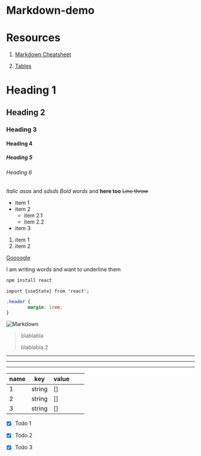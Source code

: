 # Markdown-demo

# Resources 
1. [Markdown Cheatsheet](https://github.com/adam-p/markdown-here/wiki/Markdown-Cheatsheet)

2. [Tables](https://www.tablesgenerator.com/markdown_tables)

<!-- Naming -->
# Heading 1
## Heading 2
### Heading 3
#### Heading 4
##### Heading 5
###### Heading 6


<!-- Text -->
_Italic asas_ and *sdsds*
_Bold words_ and **here too**
~~Line throw~~


<!-- List -->
* item 1
* item 2
  * item 2.1
  * item 2.2
* item 3

1. item 1
2. item 2


<!-- Link -->
[Goooogle](https://google.com/images)


<!-- Code -->
I am writing words and want to underline them

```bash 
npm install react 
```

```javasript
import {useState} from 'react';
```

```css
.header {
        margin: 1rem;
}
```

<!-- Image -->
![Markdown](https://upload.wikimedia.org/wikipedia/commons/thumb/8/80/Wikipedia-logo-v2.svg/300px-Wikipedia-logo-v2.svg.png)



<!-- Notes -->
> blablabla
> 
> blablabla 2



<!-- Horizontal devider -->
***
---
___


<!-- Code -->
| name | key    | value |   |   |
|------|--------|-------|---|---|
| 1    | string | []    |   |   |
| 2    | string | []    |   |   |
| 3    | string | []    |   |   |


<!-- Todo -->
* [x] Todo 1
* [x] Todo 2
* [x] Todo 3

